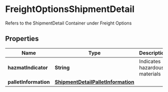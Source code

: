 

# FreightOptionsShipmentDetail

Refers to the ShipmentDetail Container under Freight Options

## Properties

| Name | Type | Description | Notes |
|------------ | ------------- | ------------- | -------------|
|**hazmatIndicator** | **String** | Indicates hazardous materials |  [optional] |
|**palletInformation** | [**ShipmentDetailPalletInformation**](ShipmentDetailPalletInformation.md) |  |  [optional] |



